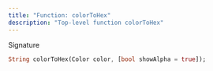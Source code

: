 ```yaml
---
title: "Function: colorToHex"
description: "Top-level function colorToHex"
---
```


Signature
```dart
String colorToHex(Color color, [bool showAlpha = true]);
```
